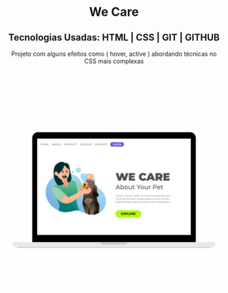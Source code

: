 <h1 align="center"> We Care</h1>
<h2 align="center"> Tecnologias Usadas: HTML | CSS | GIT | GITHUB</h2>
<p  align="center"> Projeto com alguns efeitos como ( hover, active ) abordando técnicas no CSS mais complexas  </p>
<img align="center"  src="https://github.com/Daniellrjalves/we-care/blob/main/assets/img-logo.png?raw=true" >
